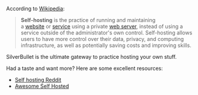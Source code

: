 According to [Wikipedia](https://en.wikipedia.org/wiki/Self-hosting_(web_services)):

> **Self-hosting** is the practice of running and maintaining a [website](https://en.wikipedia.org/wiki/Website) or [service](https://en.wikipedia.org/wiki/Service_\(systems_architecture\) "Service (systems architecture)") using a private [web server](https://en.wikipedia.org/wiki/Web_server "Web server"), instead of using a service outside of the administrator's own control. Self-hosting allows users to have more control over their data, privacy, and computing infrastructure, as well as potentially saving costs and improving skills.

SilverBullet is the ultimate gateway to practice hosting your own stuff. 

Had a taste and want more? Here are some excellent resources:

* [Self hosting Reddit](https://www.reddit.com/r/selfhosted/)
* [Awesome Self Hosted](https://github.com/awesome-selfhosted/awesome-selfhosted)

